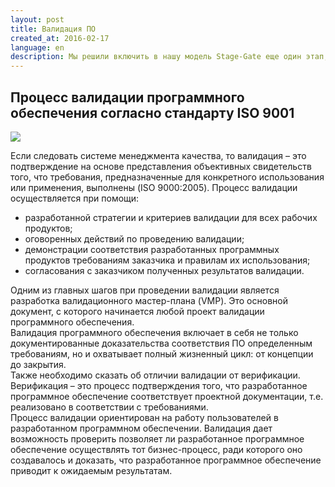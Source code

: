 ```yaml
---
layout: post
title: Валидация ПО
created_at: 2016-02-17
language: en
description: Мы решили включить в нашу модель Stage-Gate еще один этап, а именно процесс валида-ции.  Валидация позволит Заказчику...
---
```


## Процесс валидации программного обеспечения согласно стандарту ISO 9001

![](http://eigenmethod.com/img/validation.jpg)

Если следовать системе менеджмента качества, то валидация – это   подтверждение на основе представления объективных свидетельств того, что требования, предназначенные для конкретного использования или применения, выполнены (ISO 9000:2005).
Процесс валидации осуществляется при помощи:  

* разработанной стратегии и критериев валидации для всех рабочих продуктов;
* оговоренных действий по проведению валидации;
* демонстрации соответствия разработанных программных продуктов требованиям заказчика и правилам их использования;
* согласования с заказчиком полученных результатов валидации.

Одним из главных шагов при проведении валидации является разработка валидационного мастер-плана (VMP). Это основной документ, с которого начинается любой проект валидации программного обеспечения.   
Валидация программного обеспечения включает в себя не только документированные доказательства соответствия ПО определенным требованиям, но и охватывает полный жизненный цикл: от концепции до закрытия.   
Также необходимо сказать об отличии валидации от верификации. Верификация – это процесс подтверждения того, что разработанное программное обеспечение соответствует проектной документации, т.е. реализовано в соответствии с требованиями.   
Процесс валидации ориентирован на работу пользователей в разработанном программном обеспечении. Валидация дает возможность проверить позволяет  ли разработанное программное обеспечение осуществлять тот бизнес-процесс, ради которого оно создавалось и доказать, что разработанное программное обеспечение приводит к ожидаемым результатам. 